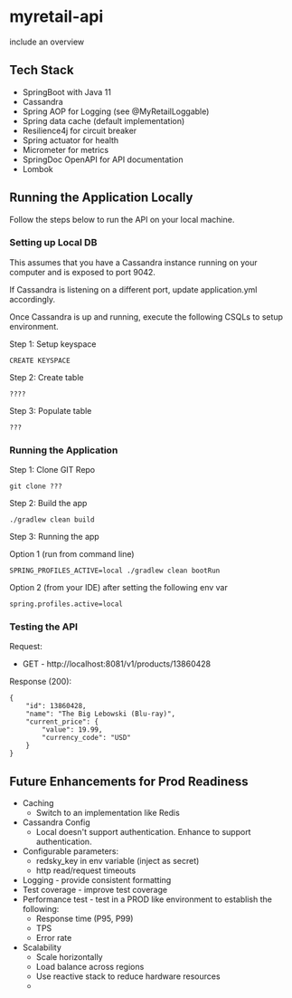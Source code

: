 # myretail-api
include an overview

## Tech Stack
- SpringBoot with Java 11
- Cassandra
- Spring AOP for Logging (see @MyRetailLoggable)
- Spring data cache (default implementation)
- Resilience4j for circuit breaker
- Spring actuator for health
- Micrometer for metrics
- SpringDoc OpenAPI for API documentation
- Lombok 

## Running the Application Locally
Follow the steps below to run the API on your local machine.

### Setting up Local DB 
This assumes that you have a Cassandra instance running on your computer and is exposed to port 9042. 

If Cassandra is listening on a different port, update application.yml accordingly.

Once Cassandra is up and running, execute the following CSQLs to setup environment.

Step 1: Setup keyspace
``` 
CREATE KEYSPACE
```
Step 2: Create table
```
????
```
Step 3: Populate table
``` 
???
```
### Running the Application

Step 1:  Clone GIT Repo
``` 
git clone ???
```

Step 2:  Build the app
```
./gradlew clean build 
```

Step 3:  Running the app

Option 1 (run from command line)
```
SPRING_PROFILES_ACTIVE=local ./gradlew clean bootRun
```
Option 2 (from your IDE) after setting the following env var
```
spring.profiles.active=local
```

### Testing the API

Request:
- GET - http://localhost:8081/v1/products/13860428

Response (200):
```
{
	"id": 13860428,
	"name": "The Big Lebowski (Blu-ray)",
	"current_price": {
		"value": 19.99,
		"currency_code": "USD"
	}
}
```

## Future Enhancements for Prod Readiness
- Caching
  - Switch to an implementation like Redis
- Cassandra Config
  - Local doesn't support authentication.  Enhance to support authentication.
- Configurable parameters:
  - redsky_key in env variable (inject as secret)
  - http read/request timeouts
- Logging - provide consistent formatting 
- Test coverage - improve test coverage
- Performance test - test in a PROD like environment to establish the following:
  - Response time (P95, P99)
  - TPS
  - Error rate
- Scalability
  - Scale horizontally 
  - Load balance across regions
  - Use reactive stack to reduce hardware resources
  - 
